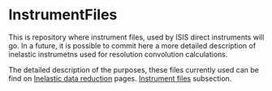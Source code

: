 # InstrumentFiles

This is repository where instrument files, used by ISIS direct instruments will go. In a future, it is possible to commit here a more detailed description of inelastic instrumetns used for resolution convolution calculations.

The detailed description of the purposes, these files currently used can be find on [Inelastic data reduction](http://shadow.nd.rl.ac.uk/wiki/idr/index.php/Main_Page) pages. [Instrument files](http://shadow.nd.rl.ac.uk/wiki/idr/index.php?title=Instrument_parameters_and_Instrument_definitions) subsection.

